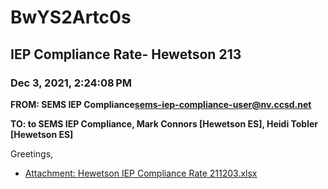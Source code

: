# BwYS2Artc0s
## IEP Compliance Rate- Hewetson 213
### Dec 3, 2021, 2:24:08 PM
**FROM: SEMS IEP Compliance<sems-iep-compliance-user@nv.ccsd.net>**

**TO: to SEMS IEP Compliance, Mark Connors [Hewetson ES], Heidi Tobler [Hewetson ES]**


Greetings,  





* [Attachment: Hewetson IEP Compliance Rate 211203.xlsx](BwYS2Artc0s-attachment-1.xlsx)
